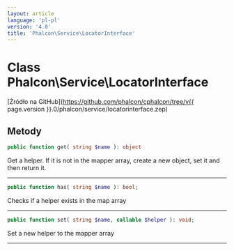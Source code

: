 ```yaml
---
layout: article
language: 'pl-pl'
version: '4.0'
title: 'Phalcon\Service\LocatorInterface'
---
```

# Class **Phalcon\Service\LocatorInterface**

[Źródło na GitHub](https://github.com/phalcon/cphalcon/tree/v{{ page.version }}.0/phalcon/service/locatorinterface.zep)

## Metody

```php
public function get( string $name ): object
```

Get a helper. If it is not in the mapper array, create a new object, set it and then return it.

* * *

```php
public function has( string $name ): bool;
```

Checks if a helper exists in the map array

* * *

```php
public function set( string $name, callable $helper ): void;
```

Set a new helper to the mapper array

* * *